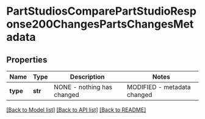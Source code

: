 # PartStudiosComparePartStudioResponse200ChangesPartsChangesMetadata

## Properties
Name | Type | Description | Notes
------------ | ------------- | ------------- | -------------
**type** | **str** | NONE - nothing has             changed|MODIFIED - metadata changed | [optional] 

[[Back to Model list]](../README.md#documentation-for-models) [[Back to API list]](../README.md#documentation-for-api-endpoints) [[Back to README]](../README.md)


